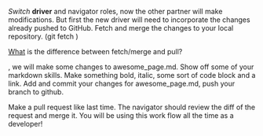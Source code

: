 *Switch* **driver** and navigator roles, now the other partner will make modifications. But first the new driver will need to incorporate the changes already pushed to GitHub. Fetch and merge the changes to your local repository. (git fetch )

[What](http://google.com) is the difference between fetch/merge and pull?

<Make a new branch>, we will make some changes to awesome_page.md. Show off some of your markdown skills. Make something bold, italic, some sort of code block and a link. Add and commit your changes for awesome_page.md, push your branch to github.

Make a pull request like last time. The navigator should review the diff of the request and merge it. You will be using this work flow all the time as a developer!